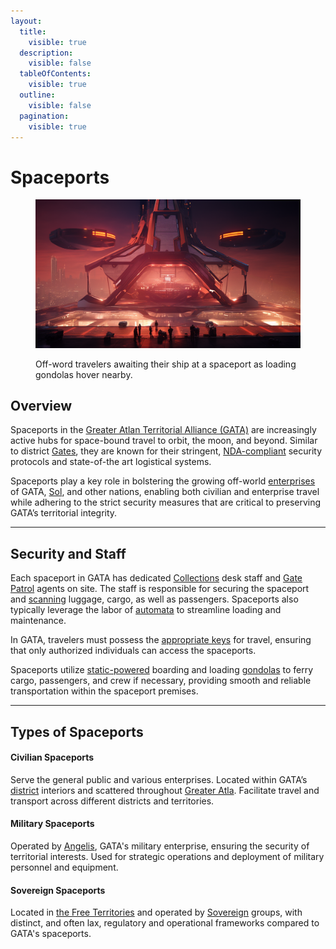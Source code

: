```yaml
---
layout:
  title:
    visible: true
  description:
    visible: false
  tableOfContents:
    visible: true
  outline:
    visible: false
  pagination:
    visible: true
---
```


# Spaceports

<figure><img src="../../../.gitbook/assets/nomoney420_hover_transport_coming_in_for_landing_futuristic_sol_fe392840-25d1-4e0b-bc83-3d153d946d62.png" alt=""><figcaption><p>Off-word travelers awaiting their ship at a spaceport as loading gondolas hover nearby.</p></figcaption></figure>

## Overview

Spaceports in the [Greater Atlan Territorial Alliance (GATA)](../the-basics.md) are increasingly active hubs for space-bound travel to orbit, the moon, and beyond. Similar to district [Gates](gates.md), they are known for their stringent, [NDA-compliant](../politics/new-dawn-accords.md) security protocols and state-of-the art logistical systems.

Spaceports play a key role in bolstering the growing off-world [enterprises](../enterprise/) of GATA, [Sol](../../sol/the-basics.md), and other nations, enabling both civilian and enterprise travel while adhering to the strict security measures that are critical to preserving GATA’s territorial integrity.

***

## Security and Staff

Each spaceport in GATA has dedicated [Collections](../law-and-order/collections.md) desk staff and [Gate Patrol](gate-patrol.md) agents on site. The staff is responsible for securing the spaceport and [scanning](../../science-and-tech/scanners.md) luggage, cargo, as well as passengers. Spaceports also typically leverage the labor of [automata](../../science-and-tech/automata.md) to streamline loading and maintenance.

In GATA, travelers must possess the [appropriate keys](../politics/keys.md) for travel, ensuring that only authorized individuals can access the spaceports.

Spaceports utilize [static-powered](../../science-and-tech/statics.md) boarding and loading [gondolas](../../science-and-tech/statics.md#gondolas) to ferry cargo, passengers, and crew if necessary, providing smooth and reliable transportation within the spaceport premises.

***

## Types of Spaceports

#### Civilian Spaceports

Serve the general public and various enterprises. Located within GATA’s [district](../politics/districts.md) interiors and scattered throughout [Greater Atla](../politics/greater-atla.md). Facilitate travel and transport across different districts and territories.

#### Military Spaceports

Operated by [Angelis](../military-and-defense/angelis.md), GATA's military enterprise, ensuring the security of territorial interests. Used for strategic operations and deployment of military personnel and equipment.

#### Sovereign Spaceports

Located in [the Free Territories](../../free-territories/the-basics.md) and operated by [Sovereign](../../free-territories/people-and-culture/sovereigns.md) groups, with distinct, and often lax, regulatory and operational frameworks compared to GATA's spaceports.
